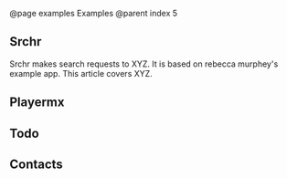 @page examples Examples
@parent index 5

## Srchr

Srchr makes search requests to XYZ.  It is based on rebecca murphey's 
example app.  This article covers XYZ.

## Playermx

## Todo

## Contacts